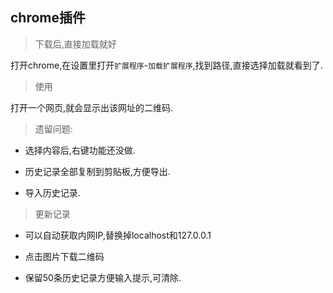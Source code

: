 ## chrome插件

> 下载后,直接加载就好

打开chrome,在设置里打开`扩展程序`-`加载扩展程序`,找到路径,直接选择加载就看到了.

> 使用

打开一个网页,就会显示出该网址的二维码.

> 遗留问题: 

* 选择内容后,右键功能还没做.

* 历史记录全部复制到剪贴板,方便导出.

* 导入历史记录.

> 更新记录

* 可以自动获取内网IP,替换掉localhost和127.0.0.1

* 点击图片下载二维码

* 保留50条历史记录方便输入提示,可清除.

